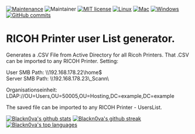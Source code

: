 [![Maintenance](https://img.shields.io/badge/Maintained%3F-yes-green.svg)](https://GitHub.com/Blackn0va/RICOH_userlist_csv_ActiveDirectory/graphs/commit-activity)
![Maintainer](https://img.shields.io/badge/maintainer-Blackn0va-blue)
[![MIT license](https://img.shields.io/badge/License-MIT-blue.svg)](https://lbesson.mit-license.org/)
[![Linux](https://img.shields.io/badge/Linux--red.svg)](https://shields.io/)
[![Mac](https://img.shields.io/badge/Mac--red.svg)](https://shields.io/)
[![Windows](https://img.shields.io/badge/Windows--green.svg)](https://shields.io/)
[![GitHub commits](https://badgen.net/github/commits/Blackn0va/RICOH_userlist_csv_ActiveDirectory)](https://GitHub.com/Blackn0va/RICOH_userlist_csv_ActiveDirectory/commit/)


# RICOH Printer user List generator.
Generates a .CSV File from Active Directory for all Ricoh Printers. That .CSV can be imported to any RICOH Printer.
Setting:

User SMB Path:        \\\192.168.178.22\\home$\
Server SMB Path:      \\\192.168.178.23\\_Scann\

Organisationseinheit: LDAP://OU=Users,OU=50005,OU=Hosting,DC=example,DC=example

The saved file can be imported to any RICOH Printer - UsersList.

[![Blackn0va's github stats](https://github-readme-stats.vercel.app/api?username=Blackn0va&theme=blue-green)](https://github.com/Blackn0va/)
[![Blackn0va's github streak](https://github-readme-streak-stats.herokuapp.com/?user=Blackn0va&theme=blue-green)](https://github.com/Blackn0va/) <br/>
[![Blackn0va's top languages](https://github-readme-stats.vercel.app/api/top-langs/?username=Blackn0va&theme=blue-green)](https://github.com/Blackn0va/) <br/>
